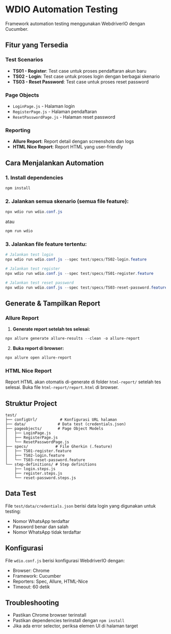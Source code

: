 # WDIO Automation Testing

Framework automation testing menggunakan WebdriverIO dengan Cucumber.

## Fitur yang Tersedia

### Test Scenarios
- **TS01 - Register**: Test case untuk proses pendaftaran akun baru
- **TS02 - Login**: Test case untuk proses login dengan berbagai skenario
- **TS03 - Reset Password**: Test case untuk proses reset password

### Page Objects
- `LoginPage.js` - Halaman login
- `RegisterPage.js` - Halaman pendaftaran  
- `ResetPasswordPage.js` - Halaman reset password

### Reporting
- **Allure Report**: Report detail dengan screenshots dan logs
- **HTML Nice Report**: Report HTML yang user-friendly

## Cara Menjalankan Automation

### 1. **Install dependencies**
```powershell
npm install
```

### 2. **Jalankan semua skenario (semua file feature):**
```powershell
npx wdio run wdio.conf.js
```
atau
```powershell
npm run wdio
```

### 3. **Jalankan file feature tertentu:**
```powershell
# Jalankan test login
npx wdio run wdio.conf.js --spec test/specs/TS02-login.feature

# Jalankan test register
npx wdio run wdio.conf.js --spec test/specs/TS01-register.feature

# Jalankan test reset password
npx wdio run wdio.conf.js --spec test/specs/TS03-reset-password.feature
```

## Generate & Tampilkan Report

### Allure Report
1. **Generate report setelah tes selesai:**
```powershell
npx allure generate allure-results --clean -o allure-report
```

2. **Buka report di browser:**
```powershell
npx allure open allure-report
```

### HTML Nice Report
Report HTML akan otomatis di-generate di folder `html-report/` setelah tes selesai. Buka file `html-report/report.html` di browser.

## Struktur Project
```
test/
├── configUrl/          # Konfigurasi URL halaman
├── data/              # Data test (credentials.json)
├── pageobjects/       # Page Object Models
│   ├── LoginPage.js
│   ├── RegisterPage.js
│   └── ResetPasswordPage.js
├── specs/            # File Gherkin (.feature)
│   ├── TS01-register.feature
│   ├── TS02-login.feature
│   └── TS03-reset-password.feature
└── step-definitions/ # Step definitions
    ├── login.steps.js
    ├── register.steps.js
    └── reset-password.steps.js
```

## Data Test
File `test/data/credentials.json` berisi data login yang digunakan untuk testing:
- Nomor WhatsApp terdaftar
- Password benar dan salah
- Nomor WhatsApp tidak terdaftar

## Konfigurasi
File `wdio.conf.js` berisi konfigurasi WebdriverIO dengan:
- Browser: Chrome
- Framework: Cucumber
- Reporters: Spec, Allure, HTML-Nice
- Timeout: 60 detik

## Troubleshooting
- Pastikan Chrome browser terinstall
- Pastikan dependencies terinstall dengan `npm install`
- Jika ada error selector, periksa elemen UI di halaman target
